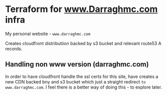 # Terraform for www.Darraghmc.com infra

My personal website - `www.darraghmc.com`

Creates cloudfront distributiion backed by s3 bucket and relevant route53 A records.

## Handling non www version (darraghmc.com)
In order to have cloudfront handle the ssl certs for this site, have creates a new CDN backed 
bny and s3 bucket which just a straight redirect `to www.darraghmc.com`.
I feel there is a better way of doing this - to explore later. 
